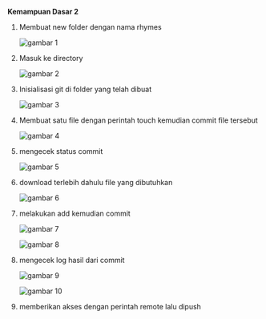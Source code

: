 **Kemampuan Dasar 2**


1. Membuat new folder dengan nama rhymes

    ![gambar 1](https://github.com/khoriers/IMAGE-ELSA/blob/master/IMAGE%20ELSA/1.png)
    
2. Masuk ke directory

    ![gambar 2](https://github.com/khoriers/IMAGE-ELSA/blob/master/IMAGE%20ELSA/2.png)

3. Inisialisasi git di folder yang telah dibuat

    ![gambar 3](https://github.com/khoriers/IMAGE-ELSA/blob/master/IMAGE%20ELSA/3.png)

4. Membuat satu file dengan perintah touch kemudian commit file tersebut
   
    ![gambar 4](https://github.com/khoriers/IMAGE-ELSA/blob/master/IMAGE%20ELSA/4.png)

5. mengecek status commit

    ![gambar 5](https://github.com/khoriers/IMAGE-ELSA/blob/master/IMAGE%20ELSA/5.png)

6. download terlebih dahulu file yang dibutuhkan

    ![gambar 6](https://github.com/khoriers/IMAGE-ELSA/blob/master/IMAGE%20ELSA/6.png)
 
7. melakukan add kemudian commit

    ![gambar 7](https://github.com/khoriers/IMAGE-ELSA/blob/master/IMAGE%20ELSA/7.png)
    
    ![gambar 8](https://github.com/khoriers/IMAGE-ELSA/blob/master/IMAGE%20ELSA/8.png)

8. mengecek log hasil dari commit
    
    ![gambar 9](https://github.com/khoriers/IMAGE-ELSA/blob/master/IMAGE%20ELSA/9.png)
    
    ![gambar 10](https://github.com/khoriers/IMAGE-ELSA/blob/master/IMAGE%20ELSA/10.png)

9. memberikan akses dengan perintah remote lalu dipush
